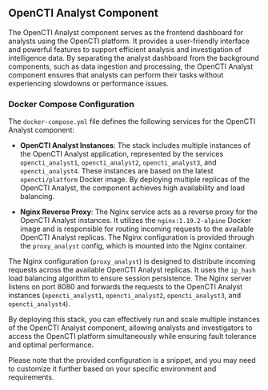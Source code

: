 <!-- OpenCTI Analyst Component Description -->

## OpenCTI Analyst Component

The OpenCTI Analyst component serves as the frontend dashboard for analysts using the OpenCTI platform. It provides a user-friendly interface and powerful features to support efficient analysis and investigation of intelligence data. By separating the analyst dashboard from the background components, such as data ingestion and processing, the OpenCTI Analyst component ensures that analysts can perform their tasks without experiencing slowdowns or performance issues.

### Docker Compose Configuration

The `docker-compose.yml` file defines the following services for the OpenCTI Analyst component:

- **OpenCTI Analyst Instances**: The stack includes multiple instances of the OpenCTI Analyst application, represented by the services `opencti_analyst1`, `opencti_analyst2`, `opencti_analyst3`, and `opencti_analyst4`. These instances are based on the latest `opencti/platform` Docker image. By deploying multiple replicas of the OpenCTI Analyst, the component achieves high availability and load balancing.

- **Nginx Reverse Proxy**: The Nginx service acts as a reverse proxy for the OpenCTI Analyst instances. It utilizes the `nginx:1.19.2-alpine` Docker image and is responsible for routing incoming requests to the available OpenCTI Analyst replicas. The Nginx configuration is provided through the `proxy_analyst` config, which is mounted into the Nginx container.

The Nginx configuration (`proxy_analyst`) is designed to distribute incoming requests across the available OpenCTI Analyst replicas. It uses the `ip_hash` load balancing algorithm to ensure session persistence. The Nginx server listens on port 8080 and forwards the requests to the OpenCTI Analyst instances (`opencti_analyst1`, `opencti_analyst2`, `opencti_analyst3`, and `opencti_analyst4`).

By deploying this stack, you can effectively run and scale multiple instances of the OpenCTI Analyst component, allowing analysts and investigators to access the OpenCTI platform simultaneously while ensuring fault tolerance and optimal performance.

Please note that the provided configuration is a snippet, and you may need to customize it further based on your specific environment and requirements.